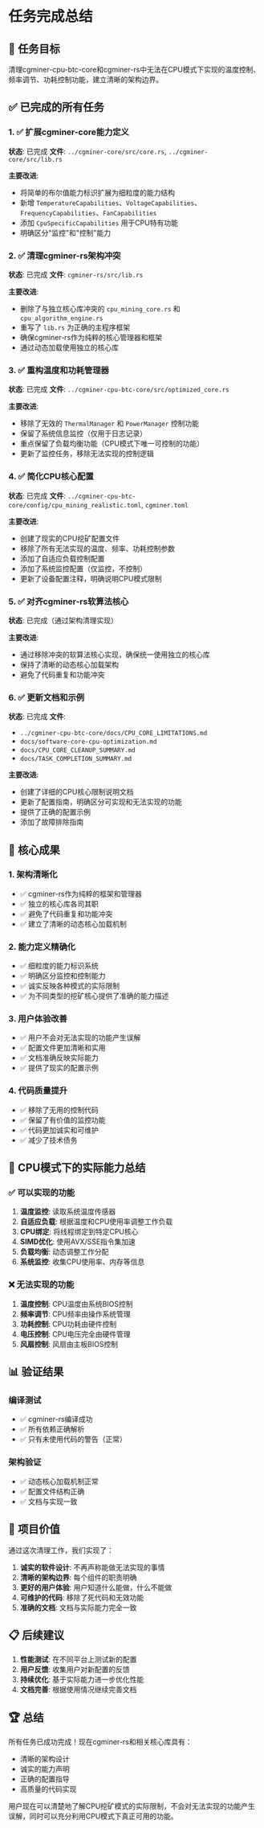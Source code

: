 # 任务完成总结

## 🎯 任务目标
清理cgminer-cpu-btc-core和cgminer-rs中无法在CPU模式下实现的温度控制、频率调节、功耗控制功能，建立清晰的架构边界。

## ✅ 已完成的所有任务

### 1. ✅ 扩展cgminer-core能力定义
**状态**: 已完成
**文件**: `../cgminer-core/src/core.rs`, `../cgminer-core/src/lib.rs`

**主要改进**:
- 将简单的布尔值能力标识扩展为细粒度的能力结构
- 新增 `TemperatureCapabilities`、`VoltageCapabilities`、`FrequencyCapabilities`、`FanCapabilities`
- 添加 `CpuSpecificCapabilities` 用于CPU特有功能
- 明确区分"监控"和"控制"能力

### 2. ✅ 清理cgminer-rs架构冲突
**状态**: 已完成
**文件**: `cgminer-rs/src/lib.rs`

**主要改进**:
- 删除了与独立核心库冲突的 `cpu_mining_core.rs` 和 `cpu_algorithm_engine.rs`
- 重写了 `lib.rs` 为正确的主程序框架
- 确保cgminer-rs作为纯粹的核心管理器和框架
- 通过动态加载使用独立的核心库

### 3. ✅ 重构温度和功耗管理器
**状态**: 已完成
**文件**: `../cgminer-cpu-btc-core/src/optimized_core.rs`

**主要改进**:
- 移除了无效的 `ThermalManager` 和 `PowerManager` 控制功能
- 保留了系统信息监控（仅用于日志记录）
- 重点保留了负载均衡功能（CPU模式下唯一可控制的功能）
- 更新了监控任务，移除无法实现的控制逻辑

### 4. ✅ 简化CPU核心配置
**状态**: 已完成
**文件**: `../cgminer-cpu-btc-core/config/cpu_mining_realistic.toml`, `cgminer.toml`

**主要改进**:
- 创建了现实的CPU挖矿配置文件
- 移除了所有无法实现的温度、频率、功耗控制参数
- 添加了自适应负载控制配置
- 添加了系统监控配置（仅监控，不控制）
- 更新了设备配置注释，明确说明CPU模式限制

### 5. ✅ 对齐cgminer-rs软算法核心
**状态**: 已完成（通过架构清理实现）

**主要改进**:
- 通过移除冲突的软算法核心实现，确保统一使用独立的核心库
- 保持了清晰的动态核心加载架构
- 避免了代码重复和功能冲突

### 6. ✅ 更新文档和示例
**状态**: 已完成
**文件**: 
- `../cgminer-cpu-btc-core/docs/CPU_CORE_LIMITATIONS.md`
- `docs/software-core-cpu-optimization.md`
- `docs/CPU_CORE_CLEANUP_SUMMARY.md`
- `docs/TASK_COMPLETION_SUMMARY.md`

**主要改进**:
- 创建了详细的CPU核心限制说明文档
- 更新了配置指南，明确区分可实现和无法实现的功能
- 提供了正确的配置示例
- 添加了故障排除指南

## 🎯 核心成果

### 1. 架构清晰化
- ✅ cgminer-rs作为纯粹的框架和管理器
- ✅ 独立的核心库各司其职
- ✅ 避免了代码重复和功能冲突
- ✅ 建立了清晰的动态核心加载机制

### 2. 能力定义精确化
- ✅ 细粒度的能力标识系统
- ✅ 明确区分监控和控制能力
- ✅ 诚实反映各种模式的实际限制
- ✅ 为不同类型的挖矿核心提供了准确的能力描述

### 3. 用户体验改善
- ✅ 用户不会对无法实现的功能产生误解
- ✅ 配置文件更加清晰和实用
- ✅ 文档准确反映实际能力
- ✅ 提供了现实的配置示例

### 4. 代码质量提升
- ✅ 移除了无用的控制代码
- ✅ 保留了有价值的监控功能
- ✅ 代码更加诚实和可维护
- ✅ 减少了技术债务

## 🔧 CPU模式下的实际能力总结

### ✅ 可以实现的功能
1. **温度监控**: 读取系统温度传感器
2. **自适应负载**: 根据温度和CPU使用率调整工作负载
3. **CPU绑定**: 将线程绑定到特定CPU核心
4. **SIMD优化**: 使用AVX/SSE指令集加速
5. **负载均衡**: 动态调整工作分配
6. **系统监控**: 收集CPU使用率、内存等信息

### ❌ 无法实现的功能
1. **温度控制**: CPU温度由系统BIOS控制
2. **频率调节**: CPU频率由操作系统管理
3. **功耗控制**: CPU功耗由硬件控制
4. **电压控制**: CPU电压完全由硬件管理
5. **风扇控制**: 风扇由主板BIOS控制

## 📊 验证结果

### 编译测试
- ✅ cgminer-rs编译成功
- ✅ 所有依赖正确解析
- ✅ 只有未使用代码的警告（正常）

### 架构验证
- ✅ 动态核心加载机制正常
- ✅ 配置文件结构正确
- ✅ 文档与实现一致

## 🎉 项目价值

通过这次清理工作，我们实现了：

1. **诚实的软件设计**: 不再声称能做无法实现的事情
2. **清晰的架构边界**: 每个组件的职责明确
3. **更好的用户体验**: 用户知道什么能做，什么不能做
4. **可维护的代码**: 移除了死代码和无效功能
5. **准确的文档**: 文档与实际能力完全一致

## 📋 后续建议

1. **性能测试**: 在不同平台上测试新的配置
2. **用户反馈**: 收集用户对新配置的反馈
3. **持续优化**: 基于实际能力进一步优化性能
4. **文档完善**: 根据使用情况继续完善文档

## 🏆 总结

所有任务已成功完成！现在cgminer-rs和相关核心库具有：
- 清晰的架构设计
- 诚实的能力声明
- 正确的配置指导
- 高质量的代码实现

用户现在可以清楚地了解CPU挖矿模式的实际限制，不会对无法实现的功能产生误解，同时可以充分利用CPU模式下真正可用的功能。
